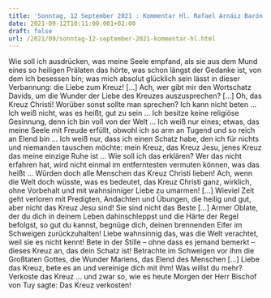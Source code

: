 ```yaml
---
title: 'Sonntag, 12 September 2021 : Kommentar Hl. Rafael Arnáiz Barón'
date: 2021-09-12T10:11:00.001+02:00
draft: false
url: /2021/09/sonntag-12-september-2021-kommentar-hl.html
---
```


Wie soll ich ausdrücken, was meine Seele empfand, als sie aus dem Mund eines so heiligen Prälaten das hörte, was schon längst der Gedanke ist, von dem ich besessen bin; was mich absolut glücklich sein lässt in dieser Verbannung: die Liebe zum Kreuz! \[…\] Ach, wer gibt mir den Wortschatz Davids, um die Wunder der Liebe des Kreuzes auszusprechen? \[…\] Oh, das Kreuz Christi! Worüber sonst sollte man sprechen? Ich kann nicht beten … Ich weiß nicht, was es heißt, gut zu sein … Ich besitze keine religiöse Gesinnung, denn ich bin voll von der Welt … Ich weiß nur eines; etwas, das meine Seele mit Freude erfüllt, obwohl ich so arm an Tugend und so reich an Elend bin … Ich weiß nur, dass ich einen Schatz habe, den ich für nichts und niemanden tauschen möchte: mein Kreuz, das Kreuz Jesu, jenes Kreuz das meine einzige Ruhe ist … Wie soll ich das erklären? Wer das nicht erfahren hat, wird nicht einmal im entferntesten vermuten können, was das heißt … Würden doch alle Menschen das Kreuz Christi lieben! Ach, wenn die Welt doch wüsste, was es bedeutet, das Kreuz Christi ganz, wirklich, ohne Vorbehalt und mit wahnsinniger Liebe zu umarmen! \[…\] Wieviel Zeit geht verloren mit Predigten, Andachten und Übungen, die heilig und gut, aber nicht das Kreuz Jesu sind! Sie sind nicht das Beste \[…\] Armer Oblate, der du dich in deinem Leben dahinschleppst und die Härte der Regel befolgst, so gut du kannst, begnüge dich, deinen brennenden Eifer im Schweigen zurückzuhalten! Liebe wahnsinnig das, was die Welt verachtet, weil sie es nicht kennt! Bete in der Stille – ohne dass es jemand bemerkt – dieses Kreuz an, das dein Schatz ist! Betrachte im Schweigen vor ihm die Großtaten Gottes, die Wunder Mariens, das Elend des Menschen \[…\] Liebe das Kreuz, bete es an und vereinige dich mit ihm! Was willst du mehr? Verkoste das Kreuz … und zwar so, wie es heute Morgen der Herr Bischof von Tuy sagte: Das Kreuz verkosten!